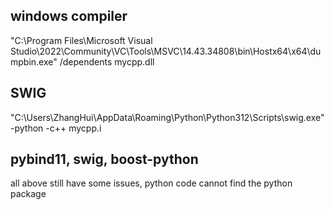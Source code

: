 
## windows compiler
"C:\Program Files\Microsoft Visual Studio\2022\Community\VC\Tools\MSVC\14.43.34808\bin\Hostx64\x64\dumpbin.exe" /dependents mycpp.dll

## SWIG
"C:\Users\ZhangHui\AppData\Roaming\Python\Python312\Scripts\swig.exe" -python -c++ mycpp.i


## pybind11, swig, boost-python
all above still have some issues, python code cannot find the python package
